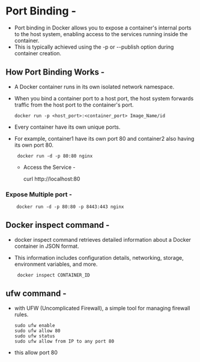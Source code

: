 # Port Binding -
- Port binding in Docker allows you to expose a container's internal ports to the host system, enabling access to the services running inside the container.
- This is typically achieved using the -p or --publish option during container creation.

## How Port Binding Works -
- A Docker container runs in its own isolated network namespace.
- When you bind a container port to a host port, the host system forwards traffic from the host port to the container's port.

      docker run -p <host_port>:<container_port> Image_Name/id
  

- Every container have its own unique ports.
- For example, container1 have its own port 80 and container2 also having its own port 80.


       docker run -d -p 80:80 nginx

  - Access the Service -

       curl http://localhost:80
  
### Expose Multiple port -
       
        docker run -d -p 80:80 -p 8443:443 nginx


## Docker inspect command -
- docker inspect command retrieves detailed information about a Docker container in JSON format.
- This information includes configuration details, networking, storage, environment variables, and more.

       docker inspect CONTAINER_ID

## ufw command -
- with UFW (Uncomplicated Firewall), a simple tool for managing firewall rules.

      sudo ufw enable
      sudo ufw allow 80
      sudo ufw status
      sudo ufw allow from IP to any port 80


  
- this allow port 80


